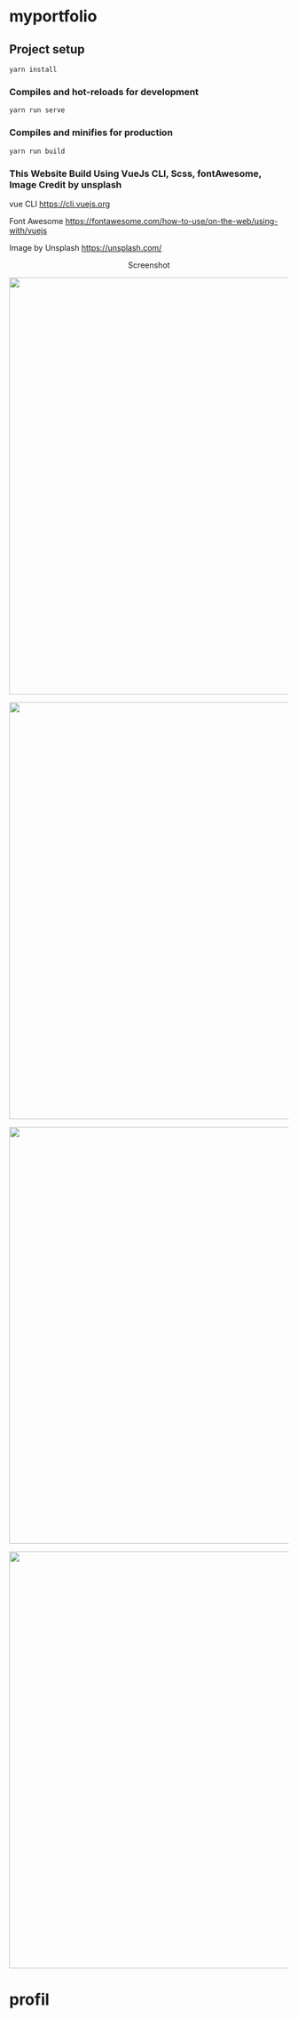 # myportfolio

## Project setup
```
yarn install
```

### Compiles and hot-reloads for development
```
yarn run serve
```

### Compiles and minifies for production
```
yarn run build

```

### This Website Build Using VueJs CLI, Scss, fontAwesome, Image Credit by unsplash

vue CLI 
https://cli.vuejs.org

Font Awesome
https://fontawesome.com/how-to-use/on-the-web/using-with/vuejs

Image by Unsplash
https://unsplash.com/


<p align=center> Screenshot </p>

<p align="center">
    <img src="https://image.ibb.co/bHvJUJ/Screenshot_2018_07_16_16_46_17.png" width="750">
  </a>
</p>

<p align="center">
    <img src="https://image.ibb.co/gh46Gy/Screenshot_2018_07_16_16_48_43.png" width="750">
</p>

<p align="center">
    <img src="https://image.ibb.co/hh1Lby/Screenshot_2018_07_16_16_48_59.png" width="750">
</p>

<p align="center">
    <img src="https://image.ibb.co/dNC1Yd/Screenshot_2018_07_16_16_49_15.png" width="750">
</p>


# profil
